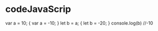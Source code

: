 # codeJavaScrip

var a = 10;
{
    var a = -10;
}
let b = a;
{
    let b = -20;
}
console.log(b) //-10
